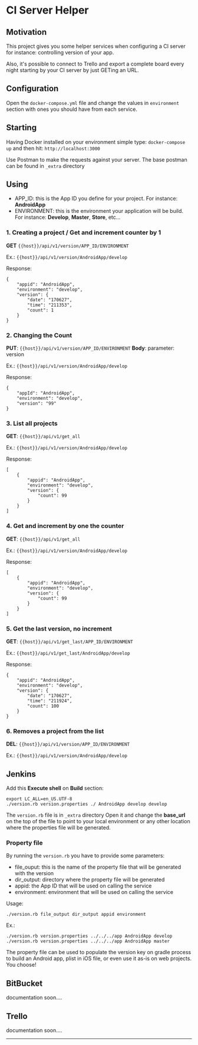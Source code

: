 # CI Server Helper


## Motivation

This project gives you some helper services when configuring a CI server for instance: controlling version of your app.

Also, it's possible to connect to Trello and export a complete board every night starting by your CI server by just GETing an URL.




## Configuration

Open the ```docker-compose.yml``` file and change the values in ```environment``` section with ones you should have from each service.




## Starting

Having Docker installed on your environment simple type: ```docker-compose up``` and then hit:   ```http://localhost:3000```

Use Postman to make the requests against your server. The base postman can be found in ```_extra``` directory



## Using

- APP_ID: this is the App ID you define for your project. For instance: __AndroidApp__
- ENVIRONMENT: this is the environment your application will be build. For instance: __Develop__, __Master__, __Store__, etc...


### 1. Creating a project / Get and increment counter by 1

__GET__ ```{{host}}/api/v1/version/APP_ID/ENVIRONMENT```

Ex.:
```{{host}}/api/v1/version/AndroidApp/develop```


Response:
```
{
    "appid": "AndroidApp",
    "environment": "develop",
    "version": {
        "date": "170627",
        "time": "211353",
        "count": 1
    }
}
```





### 2. Changing the Count

__PUT__: ```{{host}}/api/v1/version/APP_ID/ENVIRONMENT```
__Body__: parameter: version

Ex.:
```{{host}}/api/v1/version/AndroidApp/develop```


Response:
```
{
    "appId": "AndroidApp",
    "environment": "develop",
    "version": "99"
}
```





### 3. List all projects

__GET__: ```{{host}}/api/v1/get_all```


Ex.:
```{{host}}/api/v1/version/AndroidApp/develop```


Response:
```
[
    {
        "appid": "AndroidApp",
        "environment": "develop",
        "version": {
            "count": 99
        }
    }
]
```





### 4. Get and increment by one the counter

__GET__: ```{{host}}/api/v1/get_all```


Ex.:
```{{host}}/api/v1/version/AndroidApp/develop```


Response:
```
[
    {
        "appid": "AndroidApp",
        "environment": "develop",
        "version": {
            "count": 99
        }
    }
]
```







### 5. Get the last version, no increment

__GET__: ```{{host}}/api/v1/get_last/APP_ID/ENVIRONMENT```


Ex.:
```{{host}}/api/v1/get_last/AndroidApp/develop```


Response:
```
{
    "appid": "AndroidApp",
    "environment": "develop",
    "version": {
        "date": "170627",
        "time": "211924",
        "count": 100
    }
}
```










### 6. Removes a project from the list

__DEL__: ```{{host}}/api/v1/version/APP_ID/ENVIRONMENT```


Ex.:
```{{host}}/api/v1/version/AndroidApp/develop```







## Jenkins



Add this **Execute shell** on **Build** section:

```
export LC_ALL=en_US.UTF-8
./version.rb version.properties ./ AndroidApp develop develop
```

The ```version.rb``` file is in ```_extra``` directory
Open it and change the __base_url__ on the top of the file to point to your local environment or any other location where the properties file will be generated.


### Property file

By running the ```version.rb``` you have to provide some parameters:

- file_ouput: this is the name of the property file that will be generated with the version
- dir_output: directory where the property file will be generated
- appid: the App ID that will be used on calling the service
- environment: environment that will be used on calling the service


Usage:
```
./version.rb file_output dir_output appid environment
```

Ex.:
```
./version.rb version.properties ../../../app AndroidApp develop
./version.rb version.properties ../../../app AndroidApp master
```
The property file can be used to populate the version key on gradle process to build an Android app, plist in iOS file, or even use it as-is on web projects. You choose!








## BitBucket

documentation soon....





## Trello

documentation soon....






- - - 
